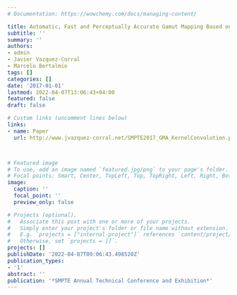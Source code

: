```yaml
---
# Documentation: https://wowchemy.com/docs/managing-content/

title: Automatic, Fast and Perceptually Accurate Gamut Mapping Based on Vision Science Models
subtitle: ''
summary: ''
authors:
- admin
- Javier Vazquez-Corral
- Marcelo Bertalmı́o
tags: []
categories: []
date: '2017-01-01'
lastmod: 2022-04-07T13:06:43+04:00
featured: false
draft: false

# Custom links (uncomment lines below)
links:
- name: Paper
  url: http://www.jvazquez-corral.net/SMPTE2017_GMA_KernelConvolution.pdf



# Featured image
# To use, add an image named `featured.jpg/png` to your page's folder.
# Focal points: Smart, Center, TopLeft, Top, TopRight, Left, Right, BottomLeft, Bottom, BottomRight.
image:
  caption: ''
  focal_point: ''
  preview_only: false

# Projects (optional).
#   Associate this post with one or more of your projects.
#   Simply enter your project's folder or file name without extension.
#   E.g. `projects = ["internal-project"]` references `content/project/deep-learning/index.md`.
#   Otherwise, set `projects = []`.
projects: []
publishDate: '2022-04-07T09:06:43.498520Z'
publication_types:
- '1'
abstract: ''
publication: '*SMPTE Annual Technical Conference and Exhibition*'
---
```

